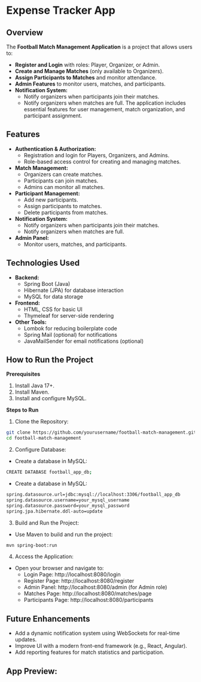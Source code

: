 # Expense Tracker App

## Overview

The **Football Match Management Application** is a project that allows users to:
- **Register and Login** with roles: Player, Organizer, or Admin.
- **Create and Manage Matches** (only available to Organizers).
- **Assign Participants to Matches** and monitor attendance.
- **Admin Features** to monitor users, matches, and participants.
- **Notification System:**
  + Notify organizers when participants join their matches.
  + Notify organizers when matches are full.
The application includes essential features for user management, match organization, and participant assignment.

## Features

- **Authentication & Authorization:**
  + Registration and login for Players, Organizers, and Admins.
  + Role-based access control for creating and managing matches.
- **Match Management:**
  + Organizers can create matches.
  + Participants can join matches.
  + Admins can monitor all matches.
- **Participant Management:**
  + Add new participants.
  + Assign participants to matches.
  + Delete participants from matches.
- **Notification System:**
  + Notify organizers when participants join their matches.
  + Notify organizers when matches are full.
- **Admin Panel:**
  + Monitor users, matches, and participants.

## Technologies Used

- **Backend:**
  + Spring Boot (Java)
  + Hibernate (JPA) for database interaction
  + MySQL for data storage
- **Frontend:**
  + HTML, CSS for basic UI
  + Thymeleaf for server-side rendering
- **Other Tools:**
  + Lombok for reducing boilerplate code
  + Spring Mail (optional) for notifications
  + JavaMailSender for email notifications (optional)

## How to Run the Project

**Prerequisites**
1. Install Java 17+.
2. Install Maven.
3. Install and configure MySQL.

**Steps to Run**
1. Clone the Repository:
  ```bash
  git clone https://github.com/yourusername/football-match-management.git
  cd football-match-management
  ```

2. Configure Database:
  - Create a database in MySQL:
  ```bash
  CREATE DATABASE football_app_db;
  ```

  - Create a database in MySQL:
  ```bash
  spring.datasource.url=jdbc:mysql://localhost:3306/football_app_db
  spring.datasource.username=your_mysql_username
  spring.datasource.password=your_mysql_password
  spring.jpa.hibernate.ddl-auto=update
  ```

3. Build and Run the Project:
  - Use Maven to build and run the project:
  ```bash
  mvn spring-boot:run
  ```

4. Access the Application:
  - Open your browser and navigate to:
    + Login Page: http://localhost:8080/login
    + Register Page: http://localhost:8080/register
    + Admin Panel: http://localhost:8080/admin (for Admin role)
    + Matches Page: http://localhost:8080/matches/page
    + Participants Page: http://localhost:8080/participants

## Future Enhancements

- Add a dynamic notification system using WebSockets for real-time updates.
- Improve UI with a modern front-end framework (e.g., React, Angular).
- Add reporting features for match statistics and participation.

## App Preview:
